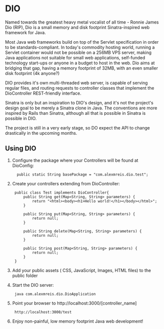 DIO
===

Named towards the greatest heavy metal vocalist of all time - Ronnie James Dio (RIP), Dio is a small memory and disk footprint Sinatra-inspired web framework for Java. 

Most Java web frameworks build on top of the Servlet specification in order to be standards-compliant. In today's commodity hosting world, running a Servlet container would not be possible on a 256MB VPS server, making Java applications not suitable for small web applications, self-funded technology start-ups or anyone in a budget to host in the web. Dio aims at bridging that gap, having a memory footprint of 32MB, with an even smaller disk footprint (4k anyone?)

DIO provides it's own multi-threaded web server, is capable of serving regular files, and routing requests to controller classes that implement the DioController REST-friendly interface.

Sinatra is only but an inspiration to DIO's design, and it's not the project's design goal to be merely a Sinatra clone in Java. The conventions are more inspired by Rails than Sinatra, although all that is possible in Sinatra is possible in DIO.

The project is still in a very early stage, so DO expect the API to change drastically in the upcoming months.

Using DIO
---------

1. Configure the package where your Controllers will be found at DioConfig:

         public static String basePackage = "com.alexmreis.dio.test";

2. Create your controllers extending from DioController:

		public class Test implements DioController{
		    public String get(Map<String, String> parameters) {
		        return "<html><body><h1>Hello world!</h1></body></html>";
		    }

		    public String put(Map<String, String> parameters) {
		        return null;
		    }

		    public String delete(Map<String, String> parameters) {
		        return null;
		    }

		    public String post(Map<String, String> parameters) {
		        return null;
		    }
		}
3. Add your public assets ( CSS, JavaScript, Images, HTML files) to the public folder

4. Start the DIO server:

		java com.alexmreis.dio.DioApplication

5. Point your browser to http://localhost:3000/[controller_name]
		
		http://localhost:3000/test

6. Enjoy non-painful, low memory footprint Java web development!